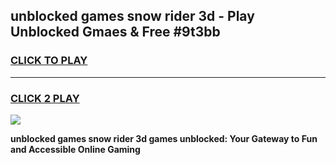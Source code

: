 
## unblocked games snow rider 3d - Play Unblocked Gmaes & Free #9t3bb
<h3>
<a href="https://news.freeplayer.one?title=unblocked_games_snow_rider_3d&ref=03M">CLICK TO PLAY</a></h3>
<hr>

<h3>
<a href="https://news.freeplayer.one?title=unblocked_games_snow_rider_3d&ref=03M">CLICK 2 PLAY</a>
  
</h3>

<a href="https://news.freeplayer.one?title=unblocked_games_snow_rider_3d&ref=03M"><img src="https://clearcache.store/games.png"></a>


**unblocked games snow rider 3d games unblocked: Your Gateway to Fun and Accessible Online Gaming**
